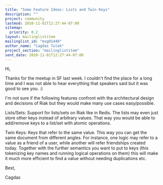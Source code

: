 ```yaml
---
title: "Some Feature Ideas: Lists and Twin Keys"
description: ""
project: community
lastmod: 2010-11-01T12:27:44-07:00
sitemap:
  priority: 0.2
layout: mailinglistitem
mailinglist_id: "msg01440"
author_name: "Cagdas Tulek"
project_section: "mailinglistitem"
sent_date: 2010-11-01T12:27:44-07:00
---
```



Hi,

Thanks for the meetup in SF last week. I couldn't find the place for a long
time and I was not able to hear everything that speakers said but it was
good to see you. :)

I'm not sure if the following features confront with the architectural
design and decisions of Riak but they would make many use cases
easy/possible.

Lists/Sets:
Support for lists/sets on Riak like in Redis. The lists may even just store
other keys instead of arbitrary values. That way you would be able to
add/remove keys to a list/set with atomic operations.

Twin Keys:
Keys that refer to the same value. This way you can get the same document
from different angles. For instance, one logic may refer to a value as a
friend of a user, while another will refer friendships created today.
Together with the further semantics you want to put to keys (this tokenizing
key names and running logical operations on them) this will make it much
more efficient to find a value without needing duplications etc.

Best,

Cagdas

